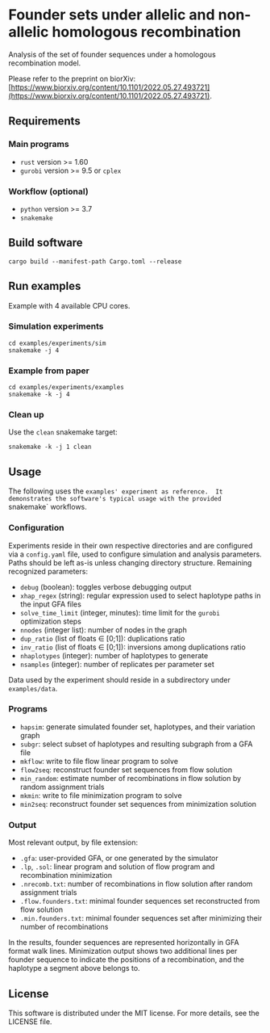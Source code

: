 # Founder sets under allelic and non-allelic homologous recombination

Analysis of the set of founder sequences under a homologous recombination model.

Please refer to the preprint on biorXiv: [https://www.biorxiv.org/content/10.1101/2022.05.27.493721](https://www.biorxiv.org/content/10.1101/2022.05.27.493721).


## Requirements
### Main programs
* `rust` version >= 1.60
* `gurobi` version >= 9.5 or `cplex`
### Workflow (optional)
* `python` version >= 3.7
* `snakemake`

## Build software

```
cargo build --manifest-path Cargo.toml --release
```

## Run examples

Example with 4 available CPU cores.

### Simulation experiments

```
cd examples/experiments/sim
snakemake -j 4
```

### Example from paper

```
cd examples/experiments/examples
snakemake -k -j 4
```

### Clean up

Use the `clean` snakemake target:

```
snakemake -k -j 1 clean
```


## Usage

The following uses the `examples' experiment as reference.  It demonstrates the
software's typical usage with the provided `snakemake` workflows.


### Configuration

Experiments reside in their own respective directories and are configured via a `config.yaml` file, used to configure simulation and analysis parameters.
Paths should be left as-is unless changing directory structure.
Remaining recognized parameters:

- `debug` (boolean): toggles verbose debugging output
- `xhap_regex` (string): regular expression used to select haplotype paths in the input GFA files
- `solve_time_limit` (integer, minutes): time limit for the `gurobi` optimization steps
- `nnodes` (integer list): number of nodes in the graph
- `dup_ratio` (list of floats ∈ [0;1]): duplications ratio
- `inv_ratio` (list of floats ∈ [0;1]): inversions among duplications ratio
- `nhaplotypes` (integer): number of haplotypes to generate
- `nsamples` (integer): number of replicates per parameter set

Data used by the experiment should reside in a subdirectory under `examples/data`.


### Programs

- `hapsim`: generate simulated founder set, haplotypes, and their variation graph
- `subgr`: select subset of haplotypes and resulting subgraph from a GFA file
- `mkflow`: write to file flow linear program to solve
- `flow2seq`: reconstruct founder set sequences from flow solution
- `min_random`: estimate number of recombinations in flow solution by random assignment trials
- `mkmin`: write to file minimization program to solve
- `min2seq`: reconstruct founder set sequences from minimization solution


### Output

Most relevant output, by file extension:

- `.gfa`: user-provided GFA, or one generated by the simulator
- `.lp`, `.sol`: linear program and solution of flow program and recombination minimization
- `.nrecomb.txt`: number of recombinations in flow solution after random assignment trials
- `.flow.founders.txt`: minimal founder sequences set reconstructed from flow solution
- `.min.founders.txt`: minimal founder sequences set after minimizing their number of recombinations

In the results, founder sequences are represented horizontally in GFA format walk lines.
Minimization output shows two additional lines per founder sequence to indicate
the positions of a recombination, and the haplotype a segment above belongs to.


## License

This software is distributed under the MIT license.  For more details, see the
LICENSE file.
